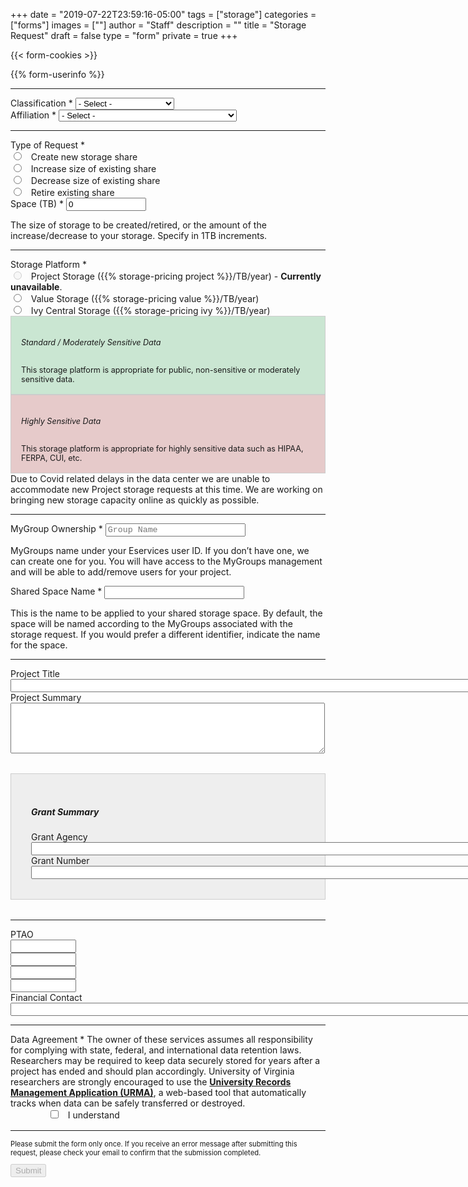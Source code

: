 +++
date = "2019-07-22T23:59:16-05:00"
tags = ["storage"]
categories = ["forms"]
images = [""]
author = "Staff"
description = ""
title = "Storage Request"
draft = false
type = "form"
private = true
+++

{{< form-cookies >}}
<script type="text/javascript" src="/js/typeahead.js"></script>
<form action="https://api.uvarc.io/rest/general-support-request/" method="post" id="storage-form" accept-charset="UTF-8">
<div class="alert" id="response_message" role="alert" style="padding-bottom:0px;">
  <p id="form_post_response"></p>
</div>
<div>
  <input type="hidden" id="category" name="category" value="Storage">
  <input type="hidden" id="request_title" name="request_title" value="Storage Request" />
{{% form-userinfo %}}
  <hr size=1 />
  <div class="form-item form-group form-item form-type-select form-group"> <label class="control-label" for="classification">Classification <span class="form-required" title="This field is required.">*</span></label>
    <select required="required" class="form-control form-select required" title="Faculty, postdoctoral associates, and full-time research staff are eligible to request allocations.  " data-toggle="tooltip" id="classification" name="classification"><option value="" selected="selected">- Select -</option><option value="faculty">Faculty</option><option value="staff">Staff</option><option value="postdoc">Postdoctoral Associate</option><option value="other">Other</option></select>
  </div>
  <div class="form-item form-group form-type-select form-group"> 
    <label class="control-label" for="classification">Affiliation <span class="form-required" title="This field is required.">*</span></label>
    <select required="required" class="form-control form-select required" title="Please select the UVA school / department with which you are primarily affiliated." data-toggle="tooltip" id="classification" name="classification">
      <option value="" selected="selected">- Select -</option>
      <option value="cas">College of Arts & Sciences</option>
      <option value="dsi">School of Data Science</option>
      <option value="seas">School of Engineering and Applied Sciences</option>
      <option value="som">School of Medicine</option>
      <option value="darden">Darden School of Business</option>
      <option value="health-system">UVA Health System</option>
      <option value="other">Other</option>
    </select>
  </div>
  <hr size=1 />
  <div class="row">
  <div class="col form-item form-group form-item form-type-radios form-group"> 
    <label class="control-label" for="type-of-request">Type of Request <span class="form-required" title="This field is required.">*</span></label>
    <div id="type-of-request" class="form-radios">
      <div class="form-item form-type-radio radio">
        <input required="required" type="radio" id="type-of-request-1" name="type-of-request" value="new-storage" class="form-radio" /> &nbsp; Create new storage share</label>
      </div>
      <div class="form-item form-type-radio radio">
        <input required="required" type="radio" id="type-of-request-2" name="type-of-request" value="increase-storage" class="form-radio" /> &nbsp; Increase size of existing share</label>
      </div>
      <div class="form-item form-type-radio radio">
        <input required="required" type="radio" id="type-of-request-3" name="type-of-request" value="decrease-storage" class="form-radio" /> &nbsp; Decrease size of existing share</label>
      </div>
      <div class="form-item form-type-radio radio">
        <input required="required" type="radio" id="type-of-request-4" name="type-of-request" value="retire-storage" class="form-radio" /> &nbsp; Retire existing share</label>
      </div>
    </div>
  </div>
    <div class="col form-item form-group">
      <label class="control-label" for="capacity">Space (TB) <span class="form-required" title="This field is required.">*</span></label>
      <input class="form-control required" type="number" min="1" max="100" required="required" id="capacity" name="capacity" value="0" style="width:8rem;" />
      <p class=tiny>The size of storage to be created/retired, or the amount of the increase/decrease to your storage. Specify in 1TB increments.</p>
    </div>
  </div>
  <hr size=1 />
  <div class="row">
  <div class="col form-item form-group form-item form-type-radios form-group"> 
    <label class="control-label" for="storage-options">Storage Platform <span class="form-required" title="This field is required.">*</span></label>
    <div id="storage-options" class="form-radios">
      <div class="form-item form-type-radio radio">
        <input onclick="getStorageType()" disabled required="required" type="radio" id="storage-choice1" name="storage-choice" value="project" class="form-radio" /> &nbsp; Project Storage ({{% storage-pricing project %}}/TB/year) - <b>Currently unavailable</b>. </label>
      </div>
      <div class="form-item form-type-radio radio">
        <input onclick="getStorageType()" required="required" type="radio" id="storage-choice3" name="storage-choice" value="value" class="form-radio" /> &nbsp; Value Storage ({{% storage-pricing value %}}/TB/year)</label>
      </div>
      <div class="form-item form-type-radio radio">
        <input onclick="getStorageType()" required="required" type="radio" id="storage-choice2" name="storage-choice" value="ivy" class="form-radio" /> &nbsp; Ivy Central Storage ({{% storage-pricing ivy %}}/TB/year)</label>
      </div>
    </div>
  </div>
  </div>
  <div class="col form-item form-group">
    <div id="standard-data" style="border: solid 1px #ccc; padding:1rem; background-color:#cae6d2; font-size:90%;" class="form-text text-muted"><h6>Standard / Moderately Sensitive Data</h6>This storage platform is appropriate for public, non-sensitive or moderately sensitive data.</div>
    <div id="sensitive-data" style="border: solid 1px #ccc; padding:1rem; background-color:#e6caca; font-size:90%;" class="form-text text-muted"><h6>Highly Sensitive Data</h6>This storage platform is appropriate for highly sensitive data such as HIPAA, FERPA, CUI, etc.</div>
  </div>
  <div class="col form-item form-group">
  <div class="alert alert-warning">
    Due to Covid related delays in the data center we are unable to accommodate new Project storage requests at this time. We are working on bringing new storage capacity online as quickly as possible.
  </div>
  </div>
  <hr size=1 />
  <div class="row">
    <div id="group-selector" class="col form-item form-group form-item form-type-textarea form-group"> 
      <label class="control-label" for="mygroup-ownership">MyGroup Ownership <span class="form-required" title="This field is required.">*</span></label>
      <input required="required" class="form-control form-text required typeahead" type="text" id="mygroup-ownership" name="mygroup-ownership" placeholder="Group Name" size="32" maxlength="32" style="width:14rem;font-family:courier;" />
      <p class=tiny>MyGroups name under your Eservices user ID. If you don’t have one, we can create one for you. You will have access to the MyGroups management and will be able to add/remove users for your project.</p>
    </div>
    <div class="col form-item form-type-textarea form-group">
      <label class="control-label" for="shared-space-name">Shared Space Name <span class="form-required" title="This field is required.">*</span></label>
      <input required="required" class="form-control form-text required" type="text" id="shared-space-name" name="shared-space-name" value="" size="40" maxlength="40" style="width:14rem;font-family:courier;" />
      <p class=tiny>This is the name to be applied to your shared storage space. By default, the space will be named according to the MyGroups associated with the storage request. If you would prefer a different identifier, indicate the name for the space.</p>
    </div>
  </div>
  <hr size=1 />
  <div class="form-item form-group form-item form-type-textarea form-group"> 
    <label class="control-label" for="project-title">Project Title </label>
    <input class="form-control form-text required" type="text" id="project-title" name="project-title" value="" size="200" maxlength="200" />
  </div>
  <div class="form-item form-group form-item form-type-textarea form-group"> 
    <label class="control-label" for="project-summary">Project Summary </label>
    <div class="form-textarea-wrapper resizable"><textarea class="form-control form-textarea" id="project-summary" name="project-summary" cols="60" rows="5"></textarea>
    </div>
  </div>
  <div style="border:solid 1px #ccc;padding:2rem;margin-top:2rem;margin-bottom:2rem;background-color:#eee;">
    <h5>Grant Summary</h5>
    <div class="form-item form-type-textarea form-group"> 
      <label class="control-label" for="grant-agency">Grant Agency </label>
      <input class="form-control form-text required" type="text" id="grant-agency" name="grant-agency" value="" size="200" maxlength="200" />
    </div>
    <div class="form-item form-type-textarea form-group">
      <label class="control-label" for="grant-number">Grant Number </label>
      <input class="form-control form-text required" type="text" id="grant-number" name="grant-number" value="" size="200" maxlength="200" />
    </div>
  </div>
  <hr size=1 />
<label class="control-label" for="data-sensitivity-2">PTAO</label>
  <div class="row">
    <div class="col form-item form-type-textarea form-group">
      <input class="form-control form-text required" type="text" id="ptao1" name="ptao1" value="" size="10" maxlength="10" />
    </div>
    <div class="col form-item form-type-textarea form-group">
      <input class="form-control form-text required" type="text" id="ptao2" name="ptao2" value="" size="10" maxlength="10" />
    </div>
    <div class="col form-item form-type-textarea form-group">
      <input class="form-control form-text required" type="text" id="ptao3" name="ptao3" value="" size="10" maxlength="10" />
    </div>
    <div class="col form-item form-type-textarea form-group">
      <input class="form-control form-text required" type="text" id="ptao4" name="ptao4" value="" size="10" maxlength="10" />
    </div>
    <div class="col form-item form-type-textarea form-group">
    </div>
    <div class="col form-item form-type-textarea form-group">
    </div>
  </div>
  <!--
  <div class="form-item form-type-textarea form-group"> 
    <label class="control-label" for="estimated-cost">Estimated Total Cost </label>
    <input class="form-control form-text required" type="text" id="estimated-cost" name="estimated-cost" value="$" size="200" maxlength="200" readonly style="width:20%;" />
  </div>
  -->
  <div class="form-item form-group form-item form-type-textarea form-group"> 
    <label class="control-label" for="financial-contact">Financial Contact </label>
    <input class="form-control form-text required" type="text" id="financial-contact" name="financial-contact" value="" size="200" maxlength="200" />
  </div>
  <hr size=1 />
  <div class="form-check form-item form-group">
    <label class="control-label" for="data-agreement">Data Agreement <span class="form-required" title="This field is required.">*</span></label>
    <label class="form-check-label" for="data-agreement">
      The owner of these services assumes all responsibility for complying with state, federal, and international data retention laws. Researchers may be required to keep data securely stored for years after a project has ended and should plan accordingly. University of Virginia researchers are strongly encouraged to use the <a href="https://recordsmanagement.virginia.edu/urma/overview" target="_new" style="font-weight:bold;">University Records Management Application (URMA)</a>, a web-based tool that automatically tracks when data can be safely transferred or destroyed.
    </label>
  </div>
  <div class="form-item form-group">
    <input class="form-check-input required" style="margin-left:4rem;" type="checkbox" value="" id="data-agreement">&nbsp;&nbsp; I understand
  </div>
  <!--
  <div class=""> <label class="control-label">Are you a human? <span class="form-required" title="This field is required.">*</span></label>
    <div class="row"">
      <div class="form-item form-group col" id="captcha" style="pointer-events:none;margin:1.4rem;width:12rem;">
      </div>
      <div class="form-item form-group col">
        <input type="text" placeholder="Captcha" id="cpatchaTextBox" style="margin-top:1rem;padding:6px;font-family:monospace; width:8rem;" />
        <button class="btn btn-success" id="captcha-submit" type="button" onclick="validateCaptcha()"><i class="fas fa-check fa-1x"></i></button>
        <button class="btn btn-default" id="captcha-refresh" type="button" onclick="createCaptcha()"><i class="fas fa-sync fa-1x"></i></button>
      </div>
    </div>
  </div>
  <script type="text/javascript" src="/js/captcha.js"></script>
  -->
  <div class="form-actions" id="submit-div" style="margin-top:1rem;">
    <hr size="1" style="" />
    <p style="font-size:80%;">Please submit the form only once. If you receive an error message after submitting this request, please check your email to confirm that the submission completed.</p>
    <button class="button-primary btn btn-primary form-submit" id="submit" type="submit" name="op" value="Submit" disabled>Submit</button>
  </div>
</div>
</form>

<script type="text/javascript" src="/js/storage-request.js"></script>

<script>

//Add a JQuery click event handler onto our checkbox.
$('#data-agreement').click(function(){
    //If the checkbox is checked.
    if($(this).is(':checked')){
        //Enable the submit button.
        $('#submit').attr("disabled", false);
    } else{
        //If it is not checked, disable the button.
        $('#submit').attr("disabled", true);
    }
});

function getParams() {
  var vars = {};
  var parts = window.location.href.replace(/[?&]+([^=&]+)=([^&]*)/gi, function(m,key,value) {
    vars[key] = value;
  });
  return vars;
}

function decode64(str) {
  var e={},i,b=0,c,x,l=0,a,r='',w=String.fromCharCode,L=str.length;
  var A="ABCDEFGHIJKLMNOPQRSTUVWXYZabcdefghijklmnopqrstuvwxyz0123456789+/";
  for(i=0;i<64;i++){e[A.charAt(i)]=i;}
  for(x=0;x<L;x++){
    c=e[str.charAt(x)];b=(b<<6)+c;l+=6;
    while(l>=8){((a=(b>>>(l-=8))&0xff)||(x<(L-2)))&&(r+=w(a));}
  }
  return r;
};

var form = document.getElementById('request-form');

var cookie_token = getCookie("__user_token");
var url_user_token = getParams()["user_token"];

if (cookie_token !== url_user_token) {
  window.location.replace( "https://auth.uvasomrc.io/site/storage.php?user_token=" + cookie_token );
}

var name_enc = getParams()["name"];
if (name_enc) {
  // do nothing
} else {
  $('#name').val('');
  $('#email').val('');
  $('#uid').val('');
  window.location.replace( "https://auth.uvasomrc.io/site/storage.php?user_token=" + cookie_token );
}

// name
let name = decodeURI(getParams()["name"]);
let name_dec = decode64(name);
var set_name = document.getElementById("name").value = name_dec;

// uid
let uid = decodeURI(getParams()["uid"]);
let uid_dec = decode64(uid);
var set_uid = document.getElementById("uid").value = uid_dec;

// email
let email = decodeURI(getParams()["email"]);
let email_dec = decode64(email);
var set_email = document.getElementById("email").value = email_dec;

function getStorageType() {
  var $myval = $('[name=storage-choice]:checked').val()
  var $request_title = document.getElementById("request_title");
  $request_title.value = "Storage Request: " + $myval.toUpperCase();
};

</script>
<script type="text/javascript" src="/js/response-message.js"></script>
